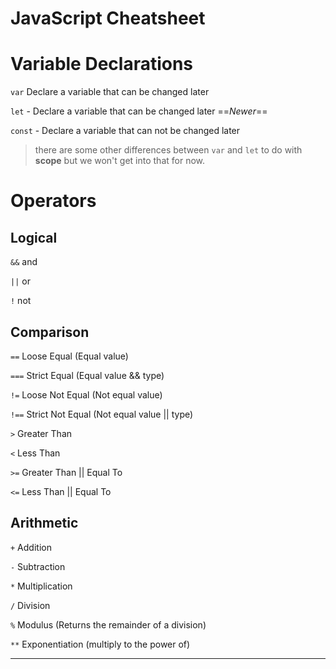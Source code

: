 # JavaScript Cheatsheet

# Variable Declarations
`var` Declare a variable that can be changed later

`let` - Declare a variable that can be changed later ==*Newer*==

`const` - Declare a variable that can not be changed later
> there are some other differences between `var` and `let` to do with **scope** but we won't get into that for now.

# Operators

## Logical

`&&` and

`||` or

`!` not

## Comparison
`==` Loose Equal (Equal value)

`===` Strict Equal (Equal value && type)

`!=` Loose Not Equal (Not equal value)

`!==` Strict Not Equal (Not equal value || type)

`>` Greater Than

`<` Less Than

`>=` Greater Than || Equal To

`<=` Less Than || Equal To


## Arithmetic 
`+` Addition

`-` Subtraction

`*` Multiplication

`/`  Division

`%` Modulus (Returns the remainder of a division)


`**` Exponentiation (multiply to the power of)
***

